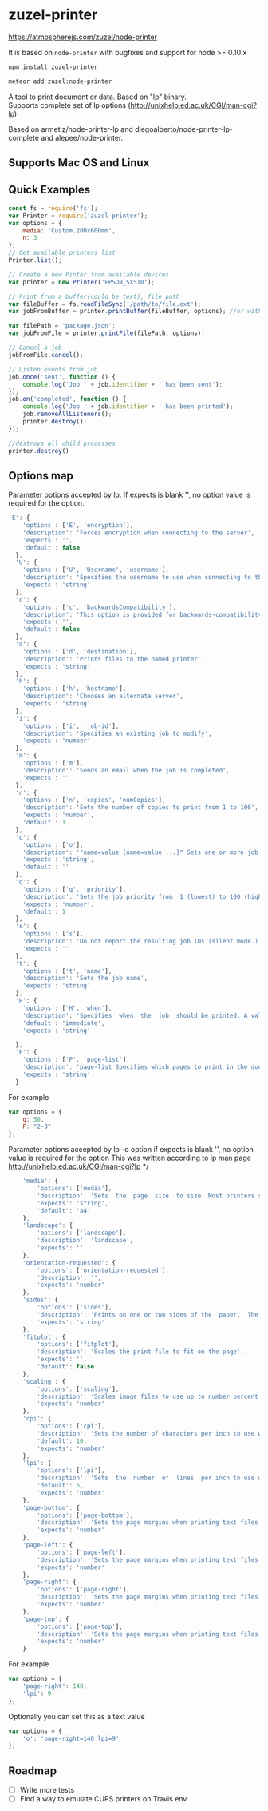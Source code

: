 zuzel-printer
===============

<a href="https://atmospherejs.com/zuzel/node-printer">https://atmospherejs.com/zuzel/node-printer</a>

It is based on `node-printer` with bugfixes and support for node >= 0.10.x

```bash
npm install zuzel-printer
```

```bash
meteor add zuzel:node-printer
```

A tool to print document or data. Based on "lp" binary.   
Supports complete set of lp options (http://unixhelp.ed.ac.uk/CGI/man-cgi?lp)

Based on armetiz/node-printer-lp and diegoalberto/node-printer-lp-complete and alepee/node-printer.

## Supports Mac OS and Linux

## Quick Examples

```js
const fs = require('fs');
var Printer = require('zuzel-printer');
var options = {
    media: 'Custom.200x600mm',
    n: 3
};
// Get available printers list
Printer.list();

// Create a new Pinter from available devices
var printer = new Printer('EPSON_SX510');

// Print from a buffer(could be text), file path
var fileBuffer = fs.readFileSync('/path/to/file.ext');
var jobFromBuffer = printer.printBuffer(fileBuffer, options); //or without options

var filePath = 'package.json';
var jobFromFile = printer.printFile(filePath, options);

// Cancel a job
jobFromFile.cancel();

// Listen events from job
job.once('sent', function () {
    console.log('Job ' + job.identifier + ' has been sent');
});
job.on('completed', function () {
    console.log('Job ' + job.identifier + ' has been printed');
    job.removeAllListeners();
    printer.destroy();
});

//destroys all child processes
printer.destroy()
```

## Options map

Parameter options accepted by lp.
If expects is blank '', no option value is required for the option.


```javascript
'E': {
    'options': ['E', 'encryption'],
    'description': 'Forces encryption when connecting to the server',
    'expects': '',
    'default': false
  },
  'U': {
    'options': ['U', 'Username', 'username'],
    'description': 'Specifies the username to use when connecting to the server',
    'expects': 'string'
  },
  'c': {
    'options': ['c', 'backwardsCompatibility'],
    'description': 'This option is provided for backwards-compatibility only. On systems  that	support	 it,  this  option forces the print file to be copied to the spool directory before  printing. In CUPS, print files  are always sent to the scheduler via IPP which has the same effect.',
    'expects': '',
    'default': false
  },
  'd': {
    'options': ['d', 'destination'],
    'description': 'Prints files to the named printer',
    'expects': 'string'
  },
  'h': {
    'options': ['h', 'hostname'],
    'description': 'Chooses an alternate server',
    'expects': 'string'
  },
  'i': {
    'options': ['i', 'job-id'],
    'description': 'Specifies an existing job to modify',
    'expects': 'number'
  },
  'm': {
    'options': ['m'],
    'description': 'Sends an email when the job is completed',
    'expects': ''
  },
  'n': {
    'options': ['n', 'copies', 'numCopies'],
    'description': 'Sets the number of copies to print from 1 to 100',
    'expects': 'number',
    'default': 1
  },
  'o': {
    'options': ['o'],
    'description': '"name=value [name=value ...]" Sets one or more job options',
    'expects': 'string',
    'default': ''
  },
  'q': {
    'options': ['q', 'priority'],
    'description': 'Sets the job priority from	1 (lowest) to 100 (highest). The default priority is 50',
    'expects': 'number',
    'default': 1
  },
  's': {
    'options': ['s'],
    'description': 'Do not report the resulting job IDs (silent mode.)',
    'expects': ''
  },
  't': {
    'options': ['t', 'name'],
    'description': 'Sets the job name',
    'expects': 'string'
  },
  'H': {
    'options': ['H', 'when'],
    'description': 'Specifies  when  the  job  should be printed. A value of immediate will print the file immediately, a value of hold will hold the job indefinitely, and a time value (HH:MM) will hold the job until the specified time. Use a value of resume with the -i option to resume a  held job.  Use a value of restart with the -i option to restart a completed job.',
    'default': 'immediate',
    'expects': 'string'

  },
  'P': {
    'options': ['P', 'page-list'],
    'description': 'page-list Specifies which pages to print in the document. The list can  contain a list of numbers and ranges (#-#) separated by commas (e.g. 1,3-5,16).',
    'expects': 'string'
  }
```

For example
```javascript
var options = {
    q: 50,
    P: "2-3"
};
```


Parameter options accepted by lp -o option
if expects is blank '', no option value is required for the option
This was written according to lp man page
http://unixhelp.ed.ac.uk/CGI/man-cgi?lp
 */
```javascript
    'media': {
  		'options': ['media'],
  		'description': 'Sets  the  page  size  to size. Most printers support at least the size names "a4", "letter", and "legal".',
  		'expects': 'string',
  		'default': 'a4'
  	},
  	'landscape': {
  		'options': ['landscape'],
  		'description': 'landscape',
  		'expects': ''
  	},
  	'orientation-requested': {
  		'options': ['orientation-requested'],
  		'description': '',
  		'expects': 'number'
  	},
  	'sides': {
  		'options': ['sides'],
  		'description': 'Prints on one or two sides of the  paper.  The  value  "two-sided-long-edge" is  normally  used  when printing portrait (unrotated) pages, while "two-sided-short-edge" is used for landscape pages.',
  		'expects': 'string'
  	},
  	'fitplot': {
  		'options': ['fitplot'],
  		'description': 'Scales the print file to fit on the page',
  		'expects': '',
  		'default': false
  	},
  	'scaling': {
  		'options': ['scaling'],
  		'description': 'Scales image files to use up to number percent of the page. Values greater than 100 cause the image file to be printed across multiple pages',
  		'expects': 'number'
  	},
  	'cpi': {
  		'options': ['cpi'],
  		'description': 'Sets the number of characters per inch to use when printing a text file. The default is 10',
  		'default': 10,
  		'expects': 'number'
  	},
  	'lpi': {
  		'options': ['lpi'],
  		'description': 'Sets  the  number  of  lines  per inch to use when printing a text file. The default is 6',
  		'default': 6,
  		'expects': 'number'
  	},
  	'page-bottom': {
  		'options': ['page-bottom'],
  		'description': 'Sets the page margins when printing text files. The values are in points - there are 72 points to the inch',
  		'expects': 'number'
  	},
  	'page-left': {
  		'options': ['page-left'],
  		'description': 'Sets the page margins when printing text files. The values are in points - there are 72 points to the inch',
  		'expects': 'number'
  	},
  	'page-right': {
  		'options': ['page-right'],
  		'description': 'Sets the page margins when printing text files. The values are in points - there are 72 points to the inch',
  		'expects': 'number'
  	},
  	'page-top': {
  		'options': ['page-top'],
  		'description': 'Sets the page margins when printing text files. The values are in points - there are 72 points to the inch',
  		'expects': 'number'
  	}
```

For example
```javascript
var options = {
    'page-right': 140,
    'lpi': 9
};
```

Optionally you can set this as a text value
```javascript
var options = {
    'o': 'page-right=140 lpi=9'
};
```

## Roadmap

- [ ] Write more tests
- [ ] Find a way to emulate CUPS printers on Travis env
